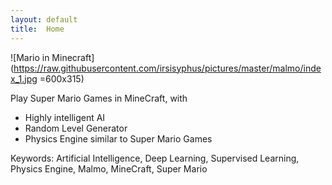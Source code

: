 ```yaml
---
layout: default
title:  Home
---
```


![Mario in Minecraft](https://raw.githubusercontent.com/irsisyphus/pictures/master/malmo/index_1.jpg =600x315)

Play Super Mario Games in MineCraft, with
  - Highly intelligent AI
  - Random Level Generator
  - Physics Engine similar to Super Mario Games

Keywords: Artificial Intelligence, Deep Learning, Supervised Learning, Physics Engine, Malmo, MineCraft, Super Mario
